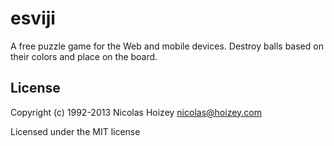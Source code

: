 # esviji

A free puzzle game for the Web and mobile devices. Destroy balls based on their colors and place on the board.

## License

Copyright (c) 1992-2013 Nicolas Hoizey <nicolas@hoizey.com>

Licensed under the MIT license
